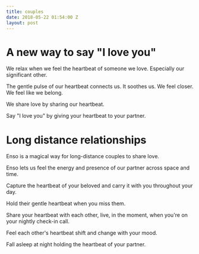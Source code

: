 ```yaml
---
title: couples
date: 2018-05-22 01:54:00 Z
layout: post
---
```


# A new way to say "I love you" 

We relax when we feel the heartbeat of someone we love. Especially our significant other. 

The gentle pulse of our heartbeat connects us. It soothes us. We feel closer. We feel like we belong.

We share love by sharing our heartbeat. 

Say "I love you" by giving your heartbeat to your partner.

# Long distance relationships  

Enso is a magical way for long-distance couples to share love. 

Enso lets us feel the energy and presence of our partner across space and time. 

Capture the heartbeat of your beloved and carry it with you throughout your day.

Hold their gentle heartbeat when you miss them. 

Share your heartbeat with each other, live, in the moment, when you're on your nightly check-in call. 

Feel each other's heartbeat shift and change with your mood.

Fall asleep at night holding the heartbeat of your partner.